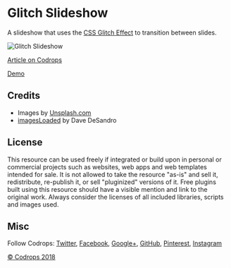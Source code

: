 # Glitch Slideshow

A slideshow that uses the [CSS Glitch Effect](https://tympanus.net/codrops/2017/12/21/css-glitch-effect/) to transition between slides.

![Glitch Slideshow](https://tympanus.net/codrops/wp-content/uploads/2018/03/GlitchSlideshow_featured.jpg)

[Article on Codrops](https://tympanus.net/codrops/?p=34273)

[Demo](http://tympanus.net/Development/GlitchSlideshow/)

## Credits

- Images by [Unsplash.com](http://unsplash.com)
- [imagesLoaded](http://imagesloaded.desandro.com/) by Dave DeSandro

## License
This resource can be used freely if integrated or build upon in personal or commercial projects such as websites, web apps and web templates intended for sale. It is not allowed to take the resource "as-is" and sell it, redistribute, re-publish it, or sell "pluginized" versions of it. Free plugins built using this resource should have a visible mention and link to the original work. Always consider the licenses of all included libraries, scripts and images used.

## Misc

Follow Codrops: [Twitter](http://www.twitter.com/codrops), [Facebook](http://www.facebook.com/codrops), [Google+](https://plus.google.com/101095823814290637419), [GitHub](https://github.com/codrops), [Pinterest](http://www.pinterest.com/codrops/), [Instagram](https://www.instagram.com/codropsss/)


[© Codrops 2018](http://www.codrops.com)





